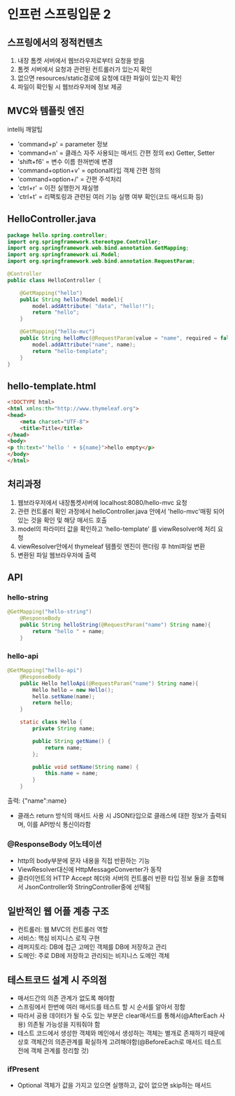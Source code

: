 인프런 스프링입문 2
=============
## 스프링에서의 정적컨텐츠
1. 내장 톰켓 서버에서 웹브라우저로부터 요청을 받음
2. 톰켓 서버에서 요청과 관련된 컨트롤러가 있는지 확인
3. 없으면 resources/static경로에 요청에 대한 파일이 있는지 확인
4. 파일이 확인될 시 웹브라우저에 정보 제공
   
## MVC와 템플릿 엔진
intellij 깨알팁 
 - 'command+p' = parameter 정보
 - 'command+n' = 클래스 자주 사용되는 매서드 간편 정의 ex) Getter, Setter
 - 'shift+f6' = 변수 이름 한꺼번에 변경
 - 'command+option+v' = optional타입 객체 간편 정의
 - 'command+option+/' = 간편 주석처리
 - 'ctrl+r' = 이전 실행한거 재실행
 - 'ctrl+t' = 리팩토링과 관련된 여러 기능 실행 여부 확인(코드 매서드화 등)

## HelloController.java
```java
package hello.spring.controller;
import org.springframework.stereotype.Controller;
import org.springframework.web.bind.annotation.GetMapping;
import org.springframework.ui.Model;
import org.springframework.web.bind.annotation.RequestParam;

@Controller
public class HelloController {

    @GetMapping("hello")
    public String hello(Model model){
        model.addAttribute( "data", "hello!!");
        return "hello";
    }

    @GetMapping("hello-mvc")
    public String helloMvc(@RequestParam(value = "name", required = false) String name, Model model) {
        model.addAttribute("name", name);
        return "hello-template";
    }
}

```

## hello-template.html
```html
<!DOCTYPE html>
<html xmlns:th="http://www.thymeleaf.org">
<head>
    <meta charset="UTF-8">
    <title>Title</title>
</head>
<body>
<p th:text="'hello ' + ${name}">hello empty</p>
</body>
</html>
```

## 처리과정
1. 웹브라우저에서 내장톰켓서버에 localhost:8080/hello-mvc 요청
2. 관련 컨트롤러 확인 과정에서 helloController.java 안에서 'hello-mvc'매핑 되어있는 것을 확인 및 해당 매서드 호출
3. model의 파라미터 값을 확인하고 'hello-template' 를 viewResolver에 처리 요청
4.  viewResolver안에서 thymeleaf 템플릿 엔진이 랜더링 후 html파일 변환
5.  변환된 파일 웹브라우저에 출력

 ## API

### hello-string
```java
@GetMapping("hello-string")
    @ResponseBody
    public String helloString(@RequestParam("name") String name){
        return "hello " + name;
    }
```

### hello-api
```java
@GetMapping("hello-api")
    @ResponseBody
    public Hello helloApi(@RequestParam("name") String name){
        Hello hello = new Hello();
        hello.setName(name);
        return hello;
    }

    static class Hello {
        private String name;

        public String getName() {
            return name;
        };

        public void setName(String name) {
            this.name = name;
        }
    }
```

출력: {"name":name}
- 클래스 return 방식의 매서드 사용 시 JSON타입으로 클래스에 대한 정보가 출력되며, 이를 API방식 통신이라함

### @ResponseBody 어노테이션
- http의 body부분에 문자 내용을 직접 반환하는 기능
- ViewResolver대신에 HttpMessageConverter가 동작
- 클라이언트의 HTTP Accept 헤더와 서버의 컨트롤러 반환 타입 정보 둘을 조합해서 JsonController와 StringController중에 선택됨 


## 일반적인 웹 어플 계층 구조
- 컨트롤러: 웹 MVC의 컨트롤러 역할
- 서비스: 핵심 비지니스 로직 구현
- 레퍼지토리: DB에 접근 고메인 객체를 DB에 저장하고 관리
- 도메인: 주로 DB에 저장하고 관리되는 비지니스 도메인 객체


## 테스트코드 설계 시 주의점
- 매서드간의 의존 관계가 없도록 해야함
- 스프링에서 한번에 여러 매서드를 테스트 할 시 순서를 알아서 정함
- 따라서 공용 데이터가 될 수도 있는 부분은 clear매서드를 통해서(@AfterEach 사용) 의존될 가능성을 지워줘야 함
- 테스트 코드에서 생성한 객체와 메인에서 생성하는 객체는 별개로 존재하기 때문에 상호 객체간의 의존관계를 확실하게 고려해야함(@BeforeEach로 매서드 테스트 전에 객체 관계를 정리할 것)


### ifPresent
- Optional 객체가 값을 가지고 있으면 실행하고, 값이 없으면 skip하는 매서드